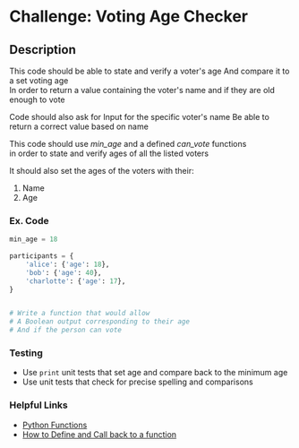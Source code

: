 # **Challenge: Voting Age Checker**

## Description

This code should be able to state and verify a voter's age
And compare it to a set voting age  
In order to return a value containing the voter's name and
if they are old enough to vote

Code should also ask for Input for the specific voter's name
Be able to return a correct value based on name

This code should use *min_age* and a defined *can_vote* functions  
in order to state and verify ages of all the listed voters

It should also set the ages of the voters with their:

1. Name
2. Age

### Ex. Code

```python
min_age = 18
 
participants = {
    'alice': {'age': 18},
    'bob': {'age': 40},
    'charlotte': {'age': 17},
}


# Write a function that would allow 
# A Boolean output corresponding to their age 
# And if the person can vote

```

### Testing

- Use ```print``` unit tests that set age and compare back to the minimum age
- Use unit tests that check for precise spelling and comparisons

### Helpful Links

- [Python Functions](https://www.w3schools.com/python/python_functions.asp)
- [How to Define and Call back to a function](https://www.geeksforgeeks.org/how-to-define-and-call-a-function-in-python/)
